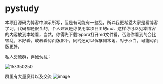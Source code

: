 # pystudy
本项目源码为博客中演示所写，但是有可能有一些乱，所以我更希望大家是看博客学习，代码都是很全的。个人建议是你使用本项目里的md，这样你可以见本博客的内容放到本地看，当然，你得先下载typora打开md文件看，否则你看到的会比较乱，不好看。或者看网页版那个，同时还可以保存到本地，对于小白，可能网页版更好。


私人交流群，非诚勿扰：

![158350250](https://user-images.githubusercontent.com/62045791/130698163-a480175f-c9e1-40d8-8e83-7f2a16a08d59.png)

群里有大量资料以及交流
![image](https://user-images.githubusercontent.com/62045791/130752685-9ad40034-27df-4323-89b0-75cb4a2c8867.png)

